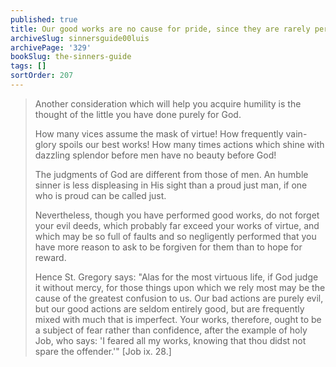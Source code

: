```yaml
---
published: true
title: Our good works are no cause for pride, since they are rarely perfect and pure
archiveSlug: sinnersguide00luis
archivePage: '329'
bookSlug: the-sinners-guide
tags: []
sortOrder: 207
---
```


> Another consideration which will help you acquire humility is the thought of the little you have done purely for God.
>
> How many vices assume the mask of virtue! How frequently vain-glory spoils our best works! How many times actions which shine with dazzling splendor before men have no beauty before God!
>
> The judgments of God are different from those of men. An humble sinner is less displeasing in His sight than a proud just man, if one who is proud can be called just.
>
> Nevertheless, though you have performed good works, do not forget your evil deeds, which probably far exceed your works of virtue, and which may be so full of faults and so negligently performed that you have more reason to ask to be forgiven for them than to hope for reward.
>
> Hence St. Gregory says: "Alas for the most virtuous life, if God judge it without mercy, for those things upon which we rely most may be the cause of the greatest confusion to us. Our bad actions are purely evil, but our good actions are seldom entirely good, but are frequently mixed with much that is imperfect. Your works, therefore, ought to be a subject of fear rather than confidence, after the example of holy Job, who says: 'I feared all my works, knowing that thou didst not spare the offender.'" [Job ix. 28.]
